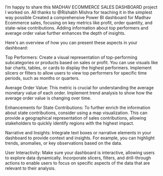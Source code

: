 I’m happy to share this MADHAV ECOMMERCE SALES DASHBOARD project I worked on. All thanks to @Rishabh Mishra for teaching it in the simplest way possible
Created a comprehensive Power BI dashboard for Madhav Ecommerce sales, focusing on key metrics like profit, order quantity, and state-wise contributions. Adding information about top performers and average order value further enhances the depth of insights.

Here's an overview of how you can present these aspects in your dashboard:

Top Performers:
Create a visual representation of top-performing subcategories or products based on sales or profit. You can use visuals like bar charts, tables, or cards to display the highest performers.
Implement slicers or filters to allow users to view top performers for specific time periods, such as months or quarters.

Average Order Value:
This metric is crucial for understanding the average monetary value of each order.
Implement trend analysis to show how the average order value is changing over time.

Enhancements for State Contributions:
To further enrich the information about state contributions, consider using a map visualization. This can provide a geographical representation of sales contributions, allowing stakeholders to quickly identify regions with the highest impact.

Narrative and Insights:
Integrate text boxes or narrative elements in your dashboard to provide context and insights. For example, you can highlight trends, anomalies, or key observations based on the data.

User Interactivity:
Make sure your dashboard is interactive, allowing users to explore data dynamically. Incorporate slicers, filters, and drill-through actions to enable users to focus on specific aspects of the data that are relevant to their analysis.
